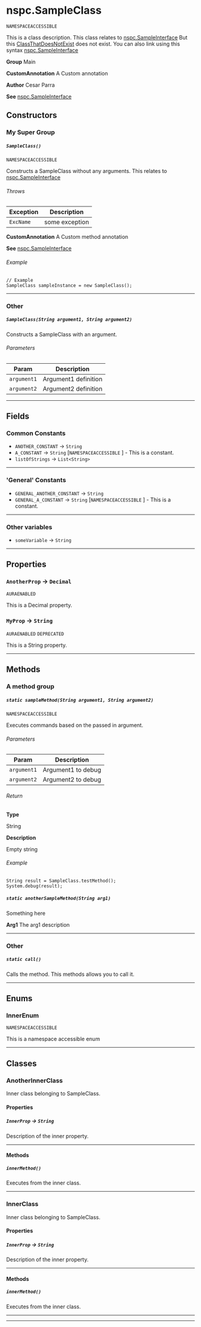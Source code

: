 # nspc.SampleClass

`NAMESPACEACCESSIBLE`

This is a class description. This class relates to [nspc.SampleInterface](/Sample-Interfaces/nspc.SampleInterface.md)
             But this [ClassThatDoesNotExist](ClassThatDoesNotExist) does not exist.
             You can also link using this syntax [nspc.SampleInterface](/Sample-Interfaces/nspc.SampleInterface.md)


**Group** Main


**CustomAnnotation** A Custom annotation


**Author** Cesar Parra


**See** [nspc.SampleInterface](/Sample-Interfaces/nspc.SampleInterface.md)

## Constructors
### My Super Group
##### `SampleClass()`

`NAMESPACEACCESSIBLE`

Constructs a SampleClass without any arguments. This relates to [nspc.SampleInterface](/Sample-Interfaces/nspc.SampleInterface.md)

###### Throws

|Exception|Description|
|---|---|
|`ExcName`|some exception|


**CustomAnnotation** A Custom method annotation


**See** [nspc.SampleInterface](/Sample-Interfaces/nspc.SampleInterface.md)

###### Example
```apex
// Example
SampleClass sampleInstance = new SampleClass();
```


---
### Other
##### `SampleClass(String argument1, String argument2)`

Constructs a SampleClass with an argument.

###### Parameters

|Param|Description|
|---|---|
|`argument1`|Argument1 definition|
|`argument2`|Argument2 definition|

---
## Fields
### Common Constants

* `ANOTHER_CONSTANT` → `String` 
* `A_CONSTANT` → `String` [`NAMESPACEACCESSIBLE` ]  - This is a constant.
* `listOfStrings` → `List<String>` 
---
### 'General' Constants

* `GENERAL_ANOTHER_CONSTANT` → `String` 
* `GENERAL_A_CONSTANT` → `String` [`NAMESPACEACCESSIBLE` ]  - This is a constant.
---
### Other variables

* `someVariable` → `String` 
---
## Properties

### `AnotherProp` → `Decimal`

`AURAENABLED` 

This is a Decimal property.

### `MyProp` → `String`

`AURAENABLED` 
`DEPRECATED` 

This is a String property.

---
## Methods
### A method group
##### `static sampleMethod(String argument1, String argument2)`

`NAMESPACEACCESSIBLE`

Executes commands based on the passed in argument.

###### Parameters

|Param|Description|
|---|---|
|`argument1`|Argument1 to debug|
|`argument2`|Argument2 to debug|

###### Return

**Type**

String

**Description**

Empty string

###### Example
```apex
String result = SampleClass.testMethod();
System.debug(result);
```


##### `static anotherSampleMethod(String arg1)`

Something here


**Arg1** The arg1 description

---
### Other
##### `static call()`

Calls the method. This methods allows you to call it.

---
## Enums
### InnerEnum

`NAMESPACEACCESSIBLE`

This is a namespace accessible enum


---
## Classes
### AnotherInnerClass

Inner class belonging to SampleClass.

#### Properties

##### `InnerProp` → `String`


Description of the inner property.

---
#### Methods
##### `innerMethod()`

Executes from the inner class.

---

### InnerClass

Inner class belonging to SampleClass.

#### Properties

##### `InnerProp` → `String`


Description of the inner property.

---
#### Methods
##### `innerMethod()`

Executes from the inner class.

---

---
